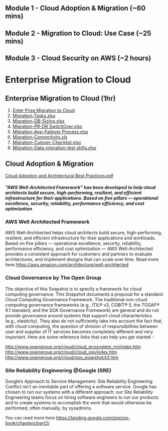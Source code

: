 
## Module 1 - Cloud Adoption & Migration (~60 mins)
## Module 2 - Migration to Cloud: Use Case (~25 mins)
## Module 3 - Cloud Security on AWS (~2 hours)

# Enterprise Migration to Cloud

## Enterprise Migration to Cloud (1hr)


1. [Enter Prise Migration to Cloud](https://github.com/risarora/greatlearning-pgp-cc/files/6317771/CloudMigration.pdf)
2. [Migration-Tasks.xlsx](https://github.com/risarora/greatlearning-pgp-cc/files/6317776/Migration-Tasks.xlsx)
3. [Migration-DB-Sizing.xlsx](https://github.com/risarora/greatlearning-pgp-cc/files/6317780/Migration-DB-Sizing.xlsx)
4. [Migration-PR-DR SwitchOver.xlsx](https://github.com/risarora/greatlearning-pgp-cc/files/6317785/Migration-PR-DR.SwitchOver.xlsx)
5. [Migration-App-Failover Process.xlsx](https://github.com/risarora/greatlearning-pgp-cc/files/6317792/Migration-App-Failover.Process.xlsx)
6. [Migration-Connectivity.xls](https://github.com/risarora/greatlearning-pgp-cc/files/6317795/Migration-Connectivity.xls)
7. [Migration-Cutover-Checklist.xlsx](https://github.com/risarora/greatlearning-pgp-cc/files/6317796/Migration-Cutover-Checklist.xlsx)
8. [Migration-Data-migration-test-drills.xlsx](https://github.com/risarora/greatlearning-pgp-cc/files/6317797/Migration-Data-migration-test-drills.xlsx)

## Cloud Adoption & Migration
[Cloud Adoption and Architectural Best Practices.pdf](https://github.com/risarora/greatlearning-pgp-cc/files/6317803/Cloud.Adoption.and.Architectural.Best.Practices.pdf)

##### "AWS Well-Architected Framework" has been developed to help cloud architects build secure, high-performing, resilient, and efficient infrastructure for their applications. Based on five pillars — operational excellence, security, reliability, performance efficiency, and cost optimization

### AWS Well Architected Framework
AWS Well-Architected helps cloud architects build secure, high-performing, resilient, and efficient infrastructure for their applications and workloads. Based on five pillars — operational excellence, security, reliability, performance efficiency, and cost optimization — AWS Well-Architected provides a consistent approach for customers and partners to evaluate architectures, and implement designs that can scale over time.
Read more here https://aws.amazon.com/architecture/well-architected

### Cloud Governance by The Open Group
The objective of this Snapshot is to specify a framework for cloud computing governance. This Snapshot documents a proposal for a standard Cloud Computing Governance Framework.
The traditional non-cloud computing governance frameworks (e.g., ITIL® v3, COBIT® 5, the TOGAF® 9.1 standard, and the SOA Governance Framework) are general and do not provide governance around systems that support cloud characteristics (e.g., elasticity). They also do not sufficiently take into account the fact that, with cloud computing, the question of division of responsibilities between user and supplier of IT services becomes completely different and very important.
Here are some reference links that can help you get started -

http://www.opengroup.org/cloud/cloud_ecosystem_rm/index.htm
http://www.opengroup.org/cloud/cloud_iop/index.htm
http://www.opengroup.org/cloud/gov_snapshot/p1.htm

### Site Reliability Engineering @Google (SRE)
Google’s Approach to Service Management: Site Reliability Engineering
Conflict isn’t an inevitable part of offering a software service. Google has chosen to run our systems with a different approach: our Site Reliability Engineering teams focus on hiring software engineers to run our products and to create systems to accomplish the work that would otherwise be performed, often manually, by sysadmins.

You can read more here https://landing.google.com/sre/sre-book/chapters/part2/
  

